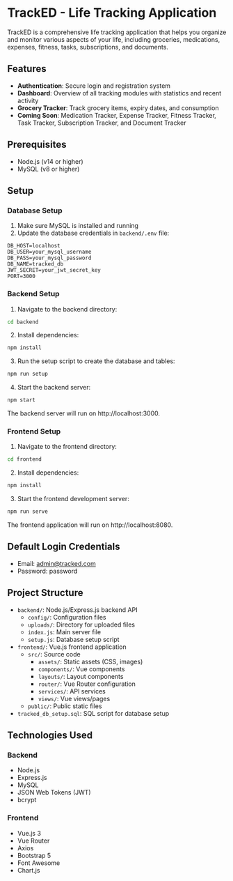 # TrackED - Life Tracking Application

TrackED is a comprehensive life tracking application that helps you organize and monitor various aspects of your life, including groceries, medications, expenses, fitness, tasks, subscriptions, and documents.

## Features

- **Authentication**: Secure login and registration system
- **Dashboard**: Overview of all tracking modules with statistics and recent activity
- **Grocery Tracker**: Track grocery items, expiry dates, and consumption
- **Coming Soon**: Medication Tracker, Expense Tracker, Fitness Tracker, Task Tracker, Subscription Tracker, and Document Tracker

## Prerequisites

- Node.js (v14 or higher)
- MySQL (v8 or higher)

## Setup

### Database Setup

1. Make sure MySQL is installed and running
2. Update the database credentials in `backend/.env` file:

```
DB_HOST=localhost
DB_USER=your_mysql_username
DB_PASS=your_mysql_password
DB_NAME=tracked_db
JWT_SECRET=your_jwt_secret_key
PORT=3000
```

### Backend Setup

1. Navigate to the backend directory:

```bash
cd backend
```

2. Install dependencies:

```bash
npm install
```

3. Run the setup script to create the database and tables:

```bash
npm run setup
```

4. Start the backend server:

```bash
npm start
```

The backend server will run on http://localhost:3000.

### Frontend Setup

1. Navigate to the frontend directory:

```bash
cd frontend
```

2. Install dependencies:

```bash
npm install
```

3. Start the frontend development server:

```bash
npm run serve
```

The frontend application will run on http://localhost:8080.

## Default Login Credentials

- Email: admin@tracked.com
- Password: password

## Project Structure

- `backend/`: Node.js/Express.js backend API
  - `config/`: Configuration files
  - `uploads/`: Directory for uploaded files
  - `index.js`: Main server file
  - `setup.js`: Database setup script
- `frontend/`: Vue.js frontend application
  - `src/`: Source code
    - `assets/`: Static assets (CSS, images)
    - `components/`: Vue components
    - `layouts/`: Layout components
    - `router/`: Vue Router configuration
    - `services/`: API services
    - `views/`: Vue views/pages
  - `public/`: Public static files
- `tracked_db_setup.sql`: SQL script for database setup

## Technologies Used

### Backend
- Node.js
- Express.js
- MySQL
- JSON Web Tokens (JWT)
- bcrypt

### Frontend
- Vue.js 3
- Vue Router
- Axios
- Bootstrap 5
- Font Awesome
- Chart.js
